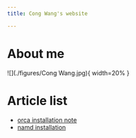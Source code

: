 ```yaml
---
title: Cong Wang's website

---
```


# About me

![](./figures/Cong Wang.jpg){ width=20% }

# Article list

- [orca installation note](./html/orca_installation.html)
- [namd installation](./html/namd_installation.html)
